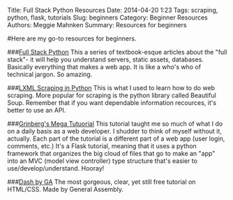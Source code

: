Title: Full Stack Python Resources
Date: 2014-04-20 1:23
Tags: scraping, python, flask, tutorials
Slug: beginners
Category: Beginner Resources
Authors: Meggie Mahnken
Summary: Resources for beginners


#Here are my go-to resources for beginners.

###[Full Stack Python](http://www.fullstackpython.com/)
This a series of textbook-esque articles about the "full stack"- it will help you understand servers, static assets, databases. Basically everything that makes a web app. It is like a who's who of technical jargon. So amazing.

###[LXML Scraping in Python](http://docs.python-guide.org/en/latest/scenarios/scrape/)
This is what I used to learn how to do web scraping. More popular for scraping is the python library called Beautiful Soup. Remember that if you want dependable information recources, it's better to use an API. 

###[Grinberg's Mega Tutuorial](http://blog.miguelgrinberg.com/post/the-flask-mega-tutorial-part-i-hello-world)
This tutorial taught me so much of what I do on a daily basis as a web developer. I shudder to think of myself without it, actually. Each part of the tutorial is a different part of a web app (user login, comments, etc.) It's a Flask tutorial, meaning that it uses a python framework that organizes the big cloud of files that go to make an "app" into an MVC (model view controller) type structure that's easier to use/develop/understand. Hooray!

###[Dash by GA](https://dash.generalassemb.ly/)
The most gorgeous, clear, yet still free tutorial on HTML/CSS. Made by General Assembly.